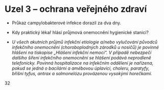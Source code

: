 <div class="w3-row">
<div class="w3-half">

# Uzel 3 – ochrana veřejného zdraví

- Průkaz campylobakterové infekce dorazil za dva dny. 

- Kdy praktický lékař hlásí průjmová onemocnění hygienické stanici?

- _U všech akutních průjmů infekční etiologie a/nebo vylučování původců infekčního onemocnění (choroboplodných zárodků u nosičů) je povinné hlášení na tiskopise „Hlášení infekční nemoci“. V případě nebezpečí dalšího šíření infekčního onemocnění se hlášení podává neprodleně telefonicky.
Povinná hospitalizace na infekčním oddělení je nařízena, pokud se jedná o bacilární a amébovou úplavici, choleru, paratyfy, břišní tyfus, antrax a salmonelózu provázenou vysokými horečkami._



</div>
<div class="w3-half">
</div>
</div>
<div class="w3-center">32</div>
